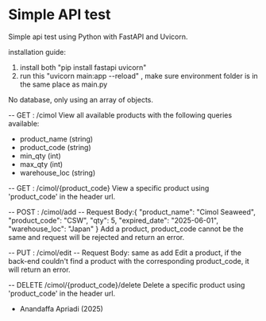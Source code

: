 # Simple API test

Simple api test using Python with FastAPI and Uvicorn.

installation guide:
1. install both "pip install fastapi uvicorn"
2. run this "uvicorn main:app --reload" , make sure environment folder is in the same place as main.py 

No database, only using an array of objects.

-- GET : /cimol
View all available products with the following queries available:
- product_name (string)
- product_code (string)
- min_qty (int)
- max_qty (int)
- warehouse_loc (string)

-- GET : /cimol/{product_code}
View a specific product using 'product_code' in the header url.

-- POST : /cimol/add
-- Request Body:{
    "product_name": "Cimol Seaweed",
    "product_code": "CSW",
    "qty": 5,
    "expired_date": "2025-06-01",
    "warehouse_loc": "Japan"
}
Add a product, product_code cannot be the same and request will be rejected and return an error.
  
-- PUT : /cimol/edit
-- Request Body: same as add
Edit a product, if the back-end couldn't find a product with the corresponding product_code, it will return an error.

-- DELETE /cimol/{product_code}/delete
Delete a specific product using 'product_code' in the header url.

- Anandaffa Apriadi (2025)
